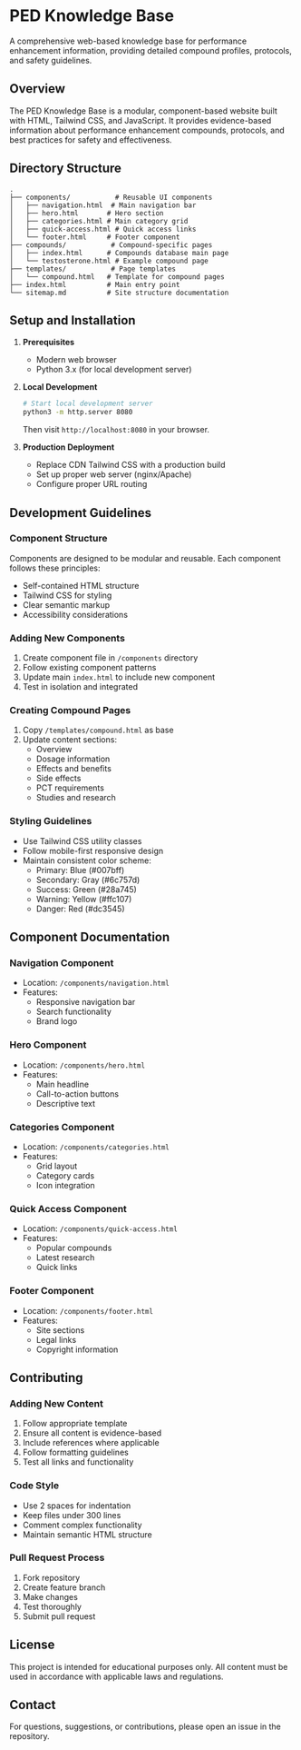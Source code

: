 # PED Knowledge Base

A comprehensive web-based knowledge base for performance enhancement information, providing detailed compound profiles, protocols, and safety guidelines.

## Overview

The PED Knowledge Base is a modular, component-based website built with HTML, Tailwind CSS, and JavaScript. It provides evidence-based information about performance enhancement compounds, protocols, and best practices for safety and effectiveness.

## Directory Structure

```
.
├── components/           # Reusable UI components
│   ├── navigation.html  # Main navigation bar
│   ├── hero.html       # Hero section
│   ├── categories.html # Main category grid
│   ├── quick-access.html # Quick access links
│   └── footer.html     # Footer component
├── compounds/           # Compound-specific pages
│   ├── index.html      # Compounds database main page
│   └── testosterone.html # Example compound page
├── templates/           # Page templates
│   └── compound.html   # Template for compound pages
├── index.html          # Main entry point
└── sitemap.md          # Site structure documentation
```

## Setup and Installation

1. **Prerequisites**

   - Modern web browser
   - Python 3.x (for local development server)

2. **Local Development**

   ```bash
   # Start local development server
   python3 -m http.server 8080
   ```

   Then visit `http://localhost:8080` in your browser.

3. **Production Deployment**
   - Replace CDN Tailwind CSS with a production build
   - Set up proper web server (nginx/Apache)
   - Configure proper URL routing

## Development Guidelines

### Component Structure

Components are designed to be modular and reusable. Each component follows these principles:

- Self-contained HTML structure
- Tailwind CSS for styling
- Clear semantic markup
- Accessibility considerations

### Adding New Components

1. Create component file in `/components` directory
2. Follow existing component patterns
3. Update main `index.html` to include new component
4. Test in isolation and integrated

### Creating Compound Pages

1. Copy `/templates/compound.html` as base
2. Update content sections:
   - Overview
   - Dosage information
   - Effects and benefits
   - Side effects
   - PCT requirements
   - Studies and research

### Styling Guidelines

- Use Tailwind CSS utility classes
- Follow mobile-first responsive design
- Maintain consistent color scheme:
  - Primary: Blue (#007bff)
  - Secondary: Gray (#6c757d)
  - Success: Green (#28a745)
  - Warning: Yellow (#ffc107)
  - Danger: Red (#dc3545)

## Component Documentation

### Navigation Component

- Location: `/components/navigation.html`
- Features:
  - Responsive navigation bar
  - Search functionality
  - Brand logo

### Hero Component

- Location: `/components/hero.html`
- Features:
  - Main headline
  - Call-to-action buttons
  - Descriptive text

### Categories Component

- Location: `/components/categories.html`
- Features:
  - Grid layout
  - Category cards
  - Icon integration

### Quick Access Component

- Location: `/components/quick-access.html`
- Features:
  - Popular compounds
  - Latest research
  - Quick links

### Footer Component

- Location: `/components/footer.html`
- Features:
  - Site sections
  - Legal links
  - Copyright information

## Contributing

### Adding New Content

1. Follow appropriate template
2. Ensure all content is evidence-based
3. Include references where applicable
4. Follow formatting guidelines
5. Test all links and functionality

### Code Style

- Use 2 spaces for indentation
- Keep files under 300 lines
- Comment complex functionality
- Maintain semantic HTML structure

### Pull Request Process

1. Fork repository
2. Create feature branch
3. Make changes
4. Test thoroughly
5. Submit pull request

## License

This project is intended for educational purposes only. All content must be used in accordance with applicable laws and regulations.

## Contact

For questions, suggestions, or contributions, please open an issue in the repository.
